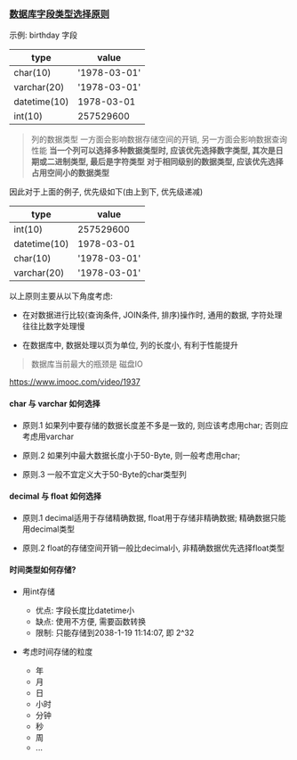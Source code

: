 ### [数据库字段类型选择原则](https://www.imooc.com/video/1925)

示例: birthday 字段

type          |value
--------------|-----------
char(10)      |'1978-03-01'
varchar(20)   |'1978-03-01'
datetime(10)  |1978-03-01
int(10)       |257529600

> 列的数据类型 一方面会影响数据存储空间的开销, 另一方面会影响数据查询性能
> **当一个列可以选择多种数据类型时, 应该优先选择数字类型, 其次是日期或二进制类型, 最后是字符类型**
> **对于相同级别的数据类型, 应该优先选择占用空间小的数据类型**

因此对于上面的例子, 优先级如下(由上到下, 优先级递减)

type          |value
--------------|-----------
int(10)       |257529600
datetime(10)  |1978-03-01
char(10)      |'1978-03-01'
varchar(20)   |'1978-03-01'


以上原则主要从以下角度考虑:

+ 在对数据进行比较(查询条件, JOIN条件, 排序)操作时, 通用的数据, 字符处理往往比数字处理慢

+ 在数据库中, 数据处理以页为单位, 列的长度小, 有利于性能提升

> 数据库当前最大的瓶颈是 磁盘IO

https://www.imooc.com/video/1937

#### char 与 varchar 如何选择

+ 原则.1 如果列中要存储的数据长度差不多是一致的, 则应该考虑用char; 否则应考虑用varchar

+ 原则.2 如果列中最大数据长度小于50-Byte, 则一般考虑用char;

+ 原则.3 一般不宜定义大于50-Byte的char类型列

#### decimal 与 float 如何选择

+ 原则.1 decimal适用于存储精确数据, float用于存储非精确数据; 精确数据只能用decimal类型

+ 原则.2 float的存储空间开销一般比decimal小, 非精确数据优先选择float类型

#### 时间类型如何存储?

+ 用int存储
    + 优点: 字段长度比datetime小
    + 缺点: 使用不方便, 需要函数转换
    + 限制: 只能存储到2038-1-19 11:14:07, 即 2^32

+ 考虑时间存储的粒度
    + 年
    + 月
    + 日
    + 小时
    + 分钟
    + 秒
    + 周
    + ...








